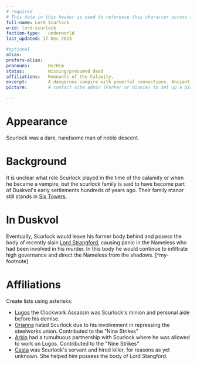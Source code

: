 ```yaml
---
# required
# This data in this header is used to reference this character across the entire website. 
full-name: Lord Scurlock
w-id: lord-scurlock
faction-type:   underworld
last_updated: 17 Dec 2023

#optional
alias:
prefers-alias: 
pronouns:       He/Him
status:         missing/presumed dead 
affiliations:   Remnants of the Calamity, 
excerpt:        A dangerous vampire with powerful connections. Ancient and immutable.
picture:        # contact site admin (Parker or Vinnie) to set up a picture.

---
```


# Appearance
Scurlock was a dark, handsome man of noble descent. 

# Background
It is unclear what role Scurlock played in the time of the calamity or when he became a vampire, but the scurlock family is said to have become part of Duskvol's early settlements hundreds of years ago. Their family manor still stands in [Six Towers](six_towers).

# In Duskvol

Eventually, Scurlock would leave his former body behind and posess the body of recently slain [Lord Strangford](lord-strangford), causing panic in the Nameless who had been involved in his murder. In this body he would continue to infiltrate high governance and direct the Nameless from the shadows. [^my-footnote]

# Affiliations
Create lists using asterisks:

* [Lugos](lugos) the Clockwork Assassin was Scurlock's minion and personal aide before his demise. 
* [Orianna](affect) hated Scurlock due to his involvement in repressing the steelworks union. Contributed to the "Nine Strikes"
* [Arkin](arkin) had a tumultuous partnership with Scurlock where he was allowed to work on Lugos. Contributed to the "Nine Strikes"
* [Casta](casta) was Scurlock's servant and hired killer, for reasons as yet unknown. She helped him possess the body of Lord Stangford. 
